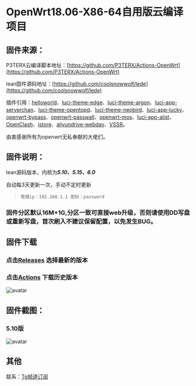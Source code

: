 # OpenWrt18.06-X86-64自用版云编译项目

## 固件来源：

P3TERX云编译脚本地址：[https://github.com/P3TERX/Actions-OpenWrt](https://github.com/P3TERX/Actions-OpenWrt)

lean固件源码地址：[https://github.com/coolsnowwolf/lede](https://github.com/coolsnowwolf/lede)

插件引用：[helloworld](https://github.com/fw876/helloworld.git)、[luci-theme-edge](https://github.com/garypang13/luci-theme-edge.git)、[luci-theme-argon](https://github.com/jerrykuku/luci-theme-argon.git)、[luci-app-serverchan](https://github.com/tty228/luci-app-serverchan.git)、[luci-theme-opentopd](https://github.com/sirpdboy/luci-theme-opentopd.git)、[luci-theme-neobird](https://github.com/thinktip/luci-theme-neobird.git)、[luci-app-lucky](https://github.com/sirpdboy/luci-app-lucky.git)、[openwrt-bypass](https://github.com/kiddin9/openwrt-bypass.git)、[openwrt-passwall](https://github.com/xiaorouji/openwrt-passwall.git)、[openwrt-mos](https://github.com/QiuSimons/openwrt-mos.git)、[luci-app-alist](https://github.com/sbwml/luci-app-alist.git)、[OpenClash](https://github.com/vernesong/OpenClash.git)、[istore](https://github.com/linkease/istore.git)、[aliyundrive-webdav](https://github.com/messense/aliyundrive-webdav)、[VSSR](https://github.com/jerrykuku/openwrt-package)。

由衷感谢所有为openwrt无私奉献的大佬们。

## 固件说明：

lean源码版本，内核为***5.10、5.15、6.0***

自动每3天更新一次，手动不定时更新

> `管理ip：192.168.1.1 密码：password`

### 固件分区默认16M+1G,分区一致可直接web升级，否则请使用DD写盘或重新写盘，首次刷入不建议保留配置，以免发生BUG。

## 固件下载
### 点击[Releases](https://github.com/ZiPenOk/ZiPen-OpenWRT/releases) 选择最新的版本
### 点击[Actions](https://github.com/ZiPenOk/ZiPen-OpenWRT/actions) 下载历史版本
![avatar](https://raw.githubusercontent.com/firkerword/openwrt-Exclusive/main/boc/c.png)

## 固件截图：
### 5.10版
![avatar](https://raw.githubusercontent.com/firkerword/openwrt-Exclusive/main/boc/c.jpg)
## 其他
联系：[Tg频道订阅](https://t.me/zhinengchaoshenzhe)
